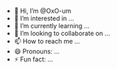 - 👋 Hi, I’m @OxO-um
- 👀 I’m interested in ...
- 🌱 I’m currently learning ...
- 💞️ I’m looking to collaborate on ...
- 📫 How to reach me ...
- 😄 Pronouns: ...
- ⚡ Fun fact: ...

<!---
OxO-um/OxO-um is a ✨ special ✨ repository because its `README.md` (this file) appears on your GitHub profile.
You can click the Preview link to take a look at your changes.
--->
